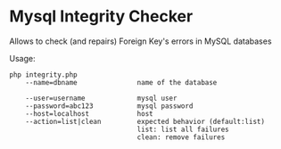 Mysql Integrity Checker
===============

Allows to check (and repairs) Foreign Key's errors in MySQL databases

Usage:

    php integrity.php 
        --name=dbname               name of the database
        
        --user=username             mysql user
        --password=abc123           mysql password
        --host=localhost            host
        --action=list|clean         expected behavior (default:list)
                                    list: list all failures
                                    clean: remove failures
